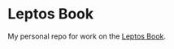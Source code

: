 # Leptos Book
My personal repo for work on the [Leptos Book](https://book.leptos.dev/01_introduction.html).